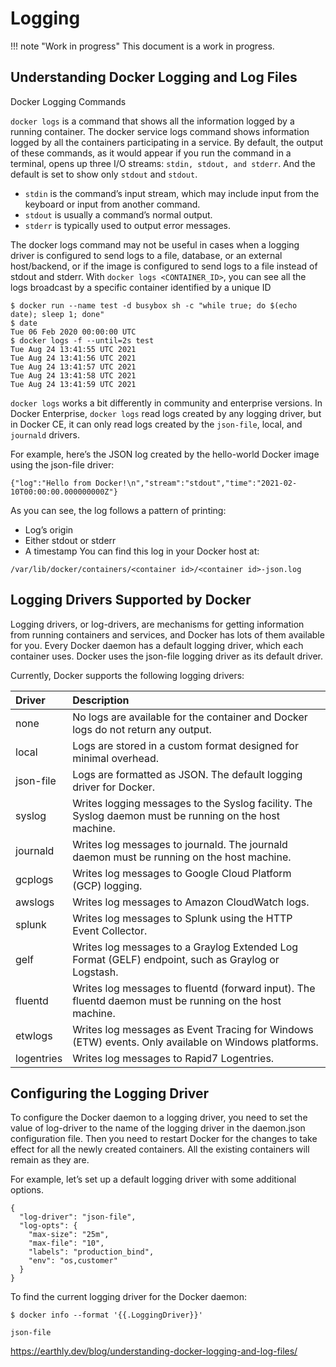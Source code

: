 # Logging

!!! note "Work in progress"
    This document is a work in progress.


## Understanding Docker Logging and Log Files

Docker Logging Commands

`docker logs` is a command that shows all the information logged by a running container. 
The docker service logs command shows information logged by all the containers participating in a service.
 By default, the output of these commands, as it would appear if you run the command in a terminal, 
 opens up three I/O streams: `stdin, stdout, and stderr`. And the default is set to show only `stdout` and `stdout`.

* `stdin` is the command’s input stream, which may include input from the keyboard or input from another command.
* `stdout` is usually a command’s normal output.
* `stderr` is typically used to output error messages.

The docker logs command may not be useful in cases when a logging driver is configured to send logs to a file, 
database, or an external host/backend, or if the image is configured to send logs to a file instead of stdout and stderr. 
With `docker logs <CONTAINER_ID>`, you can see all the logs broadcast by a specific container identified by a unique ID

```
$ docker run --name test -d busybox sh -c "while true; do $(echo date); sleep 1; done"
$ date
Tue 06 Feb 2020 00:00:00 UTC
$ docker logs -f --until=2s test
Tue Aug 24 13:41:55 UTC 2021
Tue Aug 24 13:41:56 UTC 2021
Tue Aug 24 13:41:57 UTC 2021
Tue Aug 24 13:41:58 UTC 2021
Tue Aug 24 13:41:59 UTC 2021
```

`docker logs` works a bit differently in community and enterprise versions. In Docker Enterprise, 
`docker logs` read logs created by any logging driver, but in Docker CE, it can only read logs created by the `json-file`, local, and `journald` drivers.

For example, here’s the JSON log created by the hello-world Docker image using the json-file driver:

```
{"log":"Hello from Docker!\n","stream":"stdout","time":"2021-02-10T00:00:00.000000000Z"}
```
As you can see, the log follows a pattern of printing:

* Log’s origin
* Either stdout or stderr
* A timestamp
You can find this log in your Docker host at:
```
/var/lib/docker/containers/<container id>/<container id>-json.log  
```

## Logging Drivers Supported by Docker

Logging drivers, or log-drivers, are mechanisms for getting information from running containers and services, 
and Docker has lots of them available for you. Every Docker daemon has a default logging driver,
 which each container uses. Docker uses the json-file logging driver as its default driver.

 Currently, Docker supports the following logging drivers:

| Driver      | Description |
| :---        |    :----   |
| none       | No logs are available for the container and Docker logs do not return any output. |
| local      | Logs are stored in a custom format designed for minimal overhead.                 |
| json-file  | Logs are formatted as JSON. The default logging driver for Docker.                |
| syslog     | Writes logging messages to the Syslog facility. The Syslog daemon must be running on the host machine.|
| journald   | Writes log messages to journald. The journald daemon must be running on the host machine.|
| gcplogs    | Writes log messages to Google Cloud Platform (GCP) logging. |
| awslogs    | Writes log messages to Amazon CloudWatch logs. |
| splunk     | Writes log messages to Splunk using the HTTP Event Collector. |
| gelf       | Writes log messages to a Graylog Extended Log Format (GELF) endpoint, such as Graylog or Logstash. |
| fluentd    | Writes log messages to fluentd (forward input). The fluentd daemon must be running on the host machine. |
| etwlogs    | Writes log messages as Event Tracing for Windows (ETW) events. Only available on Windows platforms. |
| logentries | Writes log messages to Rapid7 Logentries. |


## Configuring the Logging Driver
To configure the Docker daemon to a logging driver, you need to set the value of log-driver to the name 
of the logging driver in the daemon.json configuration file. Then you need to restart Docker for
the changes to take effect for all the newly created containers. All the existing containers will remain as they are.

For example, let’s set up a default logging driver with some additional options.
```
{
  "log-driver": "json-file",
  "log-opts": {
    "max-size": "25m",
    "max-file": "10",
    "labels": "production_bind",
    "env": "os,customer"
  }
}
```

To find the current logging driver for the Docker daemon:

```
$ docker info --format '{{.LoggingDriver}}'

json-file
```


https://earthly.dev/blog/understanding-docker-logging-and-log-files/
